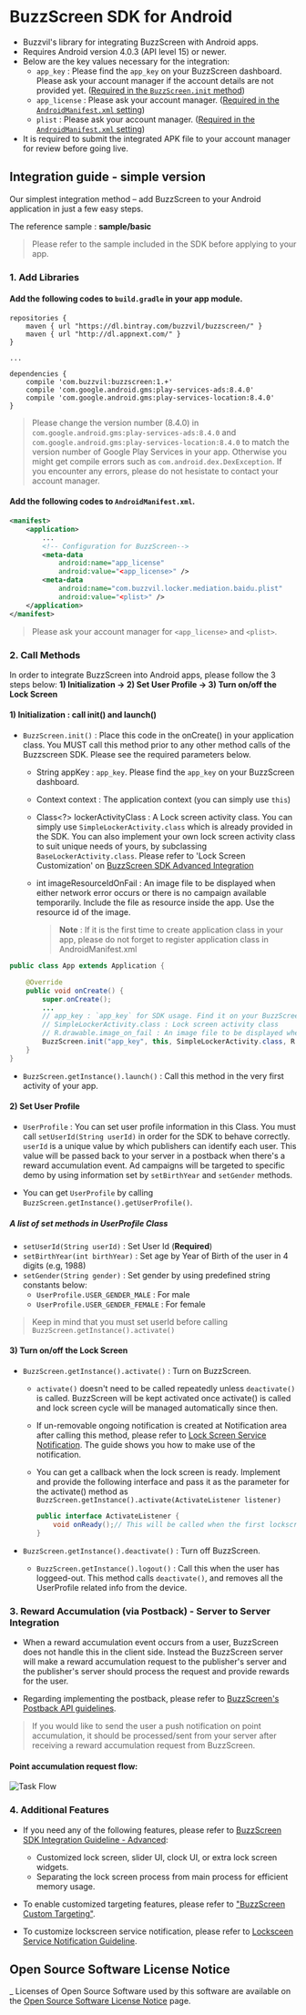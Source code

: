 # BuzzScreen SDK for Android
- Buzzvil's library for integrating BuzzScreen with Android apps.
- Requires Android version 4.0.3 (API level 15) or newer.
- Below are the key values necessary for the integration:
	* `app_key` : Please find the `app_key` on your BuzzScreen dashboard. Please ask your account manager if the account details are not provided yet. ([Required in the `BuzzScreen.init` method](#1-initialization--call-init-and-launch))
	* `app_license` : Please ask your account manager. ([Required in the `AndroidManifest.xml` setting](#add-the-following-codes-to-androidmanifestxml))
	* `plist` : Please ask your account manager. ([Required in the `AndroidManifest.xml` setting](#add-the-following-codes-to-androidmanifestxml))
- It is required to submit the integrated APK file to your account manager for review before going live.


## Integration guide - simple version
Our simplest integration method – add BuzzScreen to your Android application in just a few easy steps.

The reference sample : **sample/basic**
> Please refer to the sample included in the SDK before applying to your app.

### 1. Add Libraries

#### Add the following codes to `build.gradle` in your app module.

```
repositories {
    maven { url "https://dl.bintray.com/buzzvil/buzzscreen/" }
    maven { url "http://dl.appnext.com/" }
}

...

dependencies {
    compile 'com.buzzvil:buzzscreen:1.+'
    compile 'com.google.android.gms:play-services-ads:8.4.0'
    compile 'com.google.android.gms:play-services-location:8.4.0'
}

```
> Please change the version number (8.4.0) in `com.google.android.gms:play-services-ads:8.4.0` and `com.google.android.gms:play-services-location:8.4.0` to match the version number of Google Play Services in your app.
Otherwise you might get compile errors such as `com.android.dex.DexException`. If you encounter any errors, please do not hesistate to contact your account manager.

#### Add the following codes to `AndroidManifest.xml`.
```Xml
<manifest>
    <application>
        ...
        <!-- Configuration for BuzzScreen-->
        <meta-data
            android:name="app_license"
            android:value="<app_license>" />
        <meta-data
            android:name="com.buzzvil.locker.mediation.baidu.plist"
            android:value="<plist>" />
    </application>
</manifest>
```
> Please ask your account manager for `<app_license>` and `<plist>`.

### 2. Call Methods
In order to integrate BuzzScreen into Android apps, please follow the 3 steps below:
	**1) Initialization -> 2) Set User Profile -> 3) Turn on/off the Lock Screen**


#### 1) Initialization : call init() and launch()
- `BuzzScreen.init()` : Place this code in the onCreate() in your application class. You MUST call this method prior to any other method calls of the Buzzscreen SDK. Please see the required parameters below.
   - String appKey : `app_key`. Please find the `app_key` on your BuzzScreen dashboard. 
   - Context context : The application context (you can simply use `this`)
   - Class<?> lockerActivityClass : A Lock screen activity class. You can simply use `SimpleLockerActivity.class` which is already provided in the SDK. You can also implement your own lock screen activity class to suit unique needs of yours, by subclassing `BaseLockerActivity.class`. Please refer to 'Lock Screen Customization' on [BuzzScreen SDK Advanced Integration](docs/ADVANCED-USAGE_EN.md)
   - int imageResourceIdOnFail : An image file to be displayed when either network error occurs or there is no campaign available temporarily. Include the file as resource inside the app. Use the resource id of the image.
 
     > **Note** : If it is the first time to create application class in your app, please do not forget to register application class in AndroidManifest.xml
     
```Java
public class App extends Application {

    @Override
    public void onCreate() {
        super.onCreate();
        ...
        // app_key : `app_key` for SDK usage. Find it on your BuzzScreen dashboard.
        // SimpleLockerActivity.class : Lock screen activity class
        // R.drawable.image_on_fail : An image file to be displayed when either network error occurs or there is no campaign available temporarily
        BuzzScreen.init("app_key", this, SimpleLockerActivity.class, R.drawable.image_on_fail);
    }
}
```

- `BuzzScreen.getInstance().launch()` : Call this method in the very first activity of your app.


#### 2) Set User Profile
- `UserProfile` : You can set user profile information in this Class. You must call `setUserId(String userId)` in order for the SDK to behave correctly. `userId` is a unique value by which publishers can identify each user. This value will be passed back to your server in a postback when there's a reward accumulation event. Ad campaigns will be targeted to specific demo by using information set by `setBirthYear` and `setGender` methods.

- You can get `UserProfile` by calling `BuzzScreen.getInstance().getUserProfile()`.

##### A list of set methods in UserProfile Class
- `setUserId(String userId)` : Set User Id (**Required**)
- `setBirthYear(int birthYear)` : Set age by Year of Birth of the user in 4 digits (e.g, 1988)
- `setGender(String gender)` : Set gender by using predefined string constants below: 
    - `UserProfile.USER_GENDER_MALE` : For male
    - `UserProfile.USER_GENDER_FEMALE` : For female
    
> Keep in mind that you must set userId before calling `BuzzScreen.getInstance().activate()`


#### 3) Turn on/off the Lock Screen
- `BuzzScreen.getInstance().activate()` : Turn on BuzzScreen. 

    - `activate()` doesn't need to be called repeatedly unless `deactivate()` is called. BuzzScreen will be kept activated once activate() is called and lock screen cycle will be managed automatically since then. 

    - If un-removable ongoing notification is created at Notification area after calling this method, please refer to [Lock Screen Service Notification](docs/LOCKSCREEN-SERVICE-NOTIFICATION_EN.md). The guide shows you how to make use of the notification.
    
    - You can get a callback when the lock screen is ready. Implement and provide the following interface and pass it as the parameter for the activate() method as `BuzzScreen.getInstance().activate(ActivateListener listener)`
          
        ```Java
        public interface ActivateListener {
            void onReady();// This will be called when the first lockscreen is ready to be shown.
        }
        ```   

- `BuzzScreen.getInstance().deactivate()` : Turn off BuzzScreen.
    - `BuzzScreen.getInstance().logout()` : Call this when the user has loggeed-out. This method calls `deactivate()`, and removes all the UserProfile related info from the device.


### 3. Reward Accumulation (via Postback) - Server to Server Integration
- When a reward accumulation event occurs from a user, BuzzScreen does not handle this in the client side. Instead the BuzzScreen server will make a reward accumulation request to the publisher's server and the publisher's server should process the request and provide rewards for the user.

- Regarding implementing the postback, please refer to [BuzzScreen's Postback API guidelines](docs/POSTBACK_EN.md).

> If you would like to send the user a push notification on point accumulation, it should be processed/sent from your server after receiving a reward accumulation request from BuzzScreen.

#### Point accumulation request flow:
![Task Flow](docs/postback_flow.jpg)


### 4. Additional Features
- If you need any of the following features, please refer to [BuzzScreen SDK Integration Guideline - Advanced](docs/ADVANCED-USAGE_EN.md):
    - Customized lock screen, slider UI, clock UI, or extra lock screen widgets.
    - Separating the lock screen process from main process for efficient memory usage.

- To enable customized targeting features, please refer to ["BuzzScreen Custom Targeting"](docs/CUSTOM_TARGETING_EN.md).

- To customize lockscreen service notification, please refer to [Locksceen Service Notification Guideline](docs/LOCKSCREEN-SERVICE-NOTIFICATION_EN.md).

## Open Source Software License Notice
_ Licenses of Open Source Software used by this software are available on the [Open Source Software License Notice](https://htmlpreview.github.io/?https://github.com/Buzzvil/buzzscreen-sdk-publisher/blob/master/docs/licenses.html) page.
